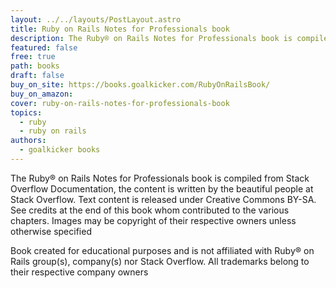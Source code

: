 ```yaml
---
layout: ../../layouts/PostLayout.astro
title: Ruby on Rails Notes for Professionals book
description: The Ruby® on Rails Notes for Professionals book is compiled from Stack Overflow Documentation, the content is written by the beautiful people at Stack Overflow.
featured: false
free: true
path: books
draft: false
buy_on_site: https://books.goalkicker.com/RubyOnRailsBook/
buy_on_amazon:
cover: ruby-on-rails-notes-for-professionals-book
topics:
  - ruby
  - ruby on rails
authors:
  - goalkicker books
---
```


The Ruby® on Rails Notes for Professionals book is compiled from Stack Overflow Documentation, the content is written by the beautiful people at Stack Overflow. Text content is released under Creative Commons BY-SA. See credits at the end of this book whom contributed to the various chapters. Images may be copyright of their respective owners unless otherwise specified

Book created for educational purposes and is not affiliated with Ruby® on Rails group(s), company(s) nor Stack Overflow. All trademarks belong to their respective company owners